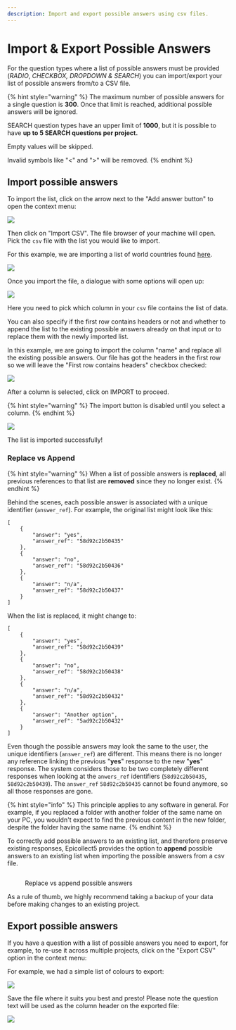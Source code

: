 ```yaml
---
description: Import and export possible answers using csv files.
---
```


# Import & Export Possible Answers

For the question types where a list of possible answers must be provided (_RADIO_, _CHECKBOX, DROPDOWN & SEARCH_) you can import/export your list of possible answers from/to a CSV file.

{% hint style="warning" %}
The maximum number of possible answers for a single question is **300**. Once that limit is reached, additional possible answers will be ignored.&#x20;

SEARCH question types have an upper limit of **1000**, but it is possible to have **up to 5 SEARCH questions per project.**



Empty values will be skipped.



Invalid symbols like "<" and ">" will be removed.
{% endhint %}

## Import possible answers

To import the list, click on the arrow next to the "Add answer button" to open the context menu:

![](../.gitbook/assets/import-possible-answers-1.png)

Then click on "Import CSV". The file browser of your machine will open. Pick the `csv` file with the list you would like to import.

For this example, we are importing a list of world countries found [here](https://github.com/lukes/ISO-3166-Countries-with-Regional-Codes/blob/master/all/all.csv).

![](../.gitbook/assets/import-possible-answers-2.png)

Once you import the file, a dialogue with some options will open up:

![](../.gitbook/assets/import-possible-answers-3.png)

Here you need to pick which column in your `csv` file contains the list of data.

You can also specify if the first row contains headers or not and whether to append the list to the existing possible answers already on that input or to replace them with the newly imported list.

In this example, we are going to import the column "name" and replace all the existing possible answers. Our file has got the headers in the first row so we will leave the "First row contains headers" checkbox checked:

![](../.gitbook/assets/import-possible-answers-4.png)

After a column is selected, click on IMPORT to proceed.

{% hint style="warning" %}
The import button is disabled until you select a column.
{% endhint %}

![](../.gitbook/assets/import-possible-answers-5.png)

The list is imported successfully!

### Replace vs Append

{% hint style="warning" %}
When a list of possible answers is **replaced**, all previous references to that list are **removed** since they no longer exist.
{% endhint %}

Behind the scenes, each possible answer is associated with a unique identifier (`answer_ref`). For example, the original list might look like this:

```
[
    {
        "answer": "yes",
        "answer_ref": "58d92c2b50435"
    },
    {
        "answer": "no",
        "answer_ref": "58d92c2b50436"
    },
    {
        "answer": "n/a",
        "answer_ref": "58d92c2b50437"
    }
]
```

When  the list is replaced, it might change to:

```
[
    {
        "answer": "yes",
        "answer_ref": "58d92c2b50439"
    },
    {
        "answer": "no",
        "answer_ref": "58d92c2b50438"
    },
    {
        "answer": "n/a",
        "answer_ref": "58d92c2b50432"
    },
    {
        "answer": "Another option",
        "answer_ref": "5ad92c2b50432"
    }
]

```

Even though the possible answers may look the same to the user, the unique identifiers (`answer_ref`) are different. This means there is no longer any reference linking the previous "**yes**" response to the new "**yes**" response. The system considers those to be two completely different responses when looking at the `anwers_ref` identifiers (`58d92c2b50435`, `58d92c2b50439`). The `answer_ref` `58d92c2b50435` cannot be found anymore, so all those responses are gone.

{% hint style="info" %}
This principle applies to any software in general. For example, if you replaced a folder with another folder of the same name on your PC, you wouldn't expect to find the previous content in the new folder, despite the folder having the same name.
{% endhint %}

To correctly add possible answers to an existing list, and therefore preserve existing responses, Epicollect5 provides the option to **append** possible answers to an existing list when importing the possible answers from a csv file.

<figure><img src="../.gitbook/assets/append-csv.jpg" alt=""><figcaption><p>Replace vs append possible answers</p></figcaption></figure>

As a rule of thumb, we highly recommend taking a backup of your data before making changes to an existing project.

## Export possible answers

If you have a question with a list of possible answers you need to export, for example, to re-use it across multiple projects, click on the "Export CSV" option in the context menu:

For example, we had a simple list of colours to export:

![](../.gitbook/assets/import-possible-answers-6.png)

Save the file where it suits you best and presto! Please note the question text will be used as the column header on the exported file:

![](../.gitbook/assets/import-possible-answers-7.png)
